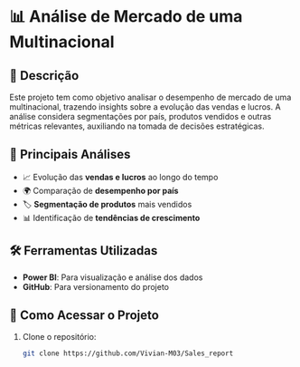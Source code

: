 # 📊 Análise de Mercado de uma Multinacional  

## 📝 Descrição  
Este projeto tem como objetivo analisar o desempenho de mercado de uma multinacional, trazendo insights sobre a evolução das vendas e lucros. A análise considera segmentações por país, produtos vendidos e outras métricas relevantes, auxiliando na tomada de decisões estratégicas.  

## 📌 Principais Análises  
- 📈 Evolução das **vendas e lucros** ao longo do tempo  
- 🌍 Comparação de **desempenho por país**  
- 🏷️ **Segmentação de produtos** mais vendidos  
- 📊 Identificação de **tendências de crescimento**  

## 🛠️ Ferramentas Utilizadas  
- **Power BI**: Para visualização e análise dos dados  
- **GitHub**: Para versionamento do projeto  

## 📂 Como Acessar o Projeto  
1. Clone o repositório:  
   ```bash
   git clone https://github.com/Vivian-M03/Sales_report